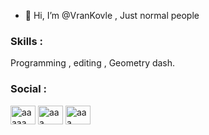 - 👋 Hi, I’m @VranKovle , Just normal people

<h3 align="left">Skills :</h3>
Programming , editing , Geometry dash.

<h3 align="left">Social :</h3>
<p align="left">
<a href="https://www.facebook.com/109bf.me.Vrankovle" target="blank"><img align="center" src="https://raw.githubusercontent.com/rahuldkjain/github-profile-readme-generator/master/src/images/icons/Social/facebook.svg" alt="aaaaa" height="30" width="40" /></a>
<a href="https://www.instagram.com/vrankovle/" target="blank"><img align="center" src="https://raw.githubusercontent.com/rahuldkjain/github-profile-readme-generator/master/src/images/icons/Social/instagram.svg" alt="aaa" height="30" width="40" /></a>
<a href="https://www.youtube.com/channel/UCXC0GDX6aP7cazASq_23w_w" target="blank"><img align="center" src="https://raw.githubusercontent.com/rahuldkjain/github-profile-readme-generator/master/src/images/icons/Social/youtube.svg" alt="aaa" height="30" width="40" /></a>
</p>

<!---
VranKovle/VranKovle is a ✨ special ✨ repository because its `README.md` (this file) appears on your GitHub profile.
You can click the Preview link to take a look at your changes.
--->
